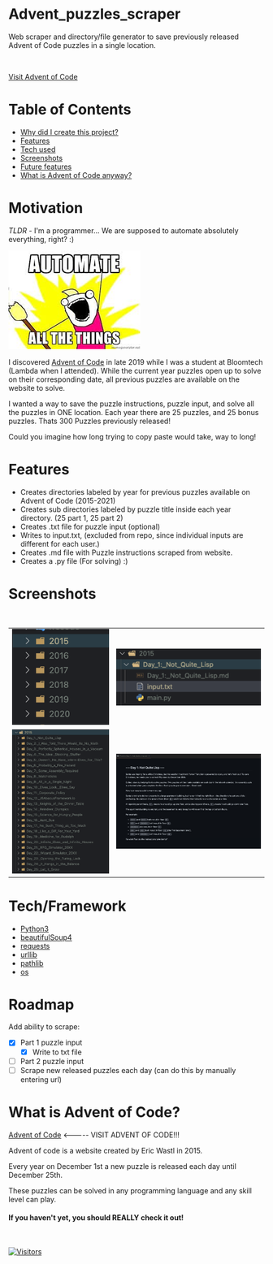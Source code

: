 # Advent_puzzles_scraper

Web scraper and directory/file generator to save previously released Advent of Code puzzles in a single location.

<br>

[Visit Advent of Code](https://adventofcode.com)

# Table of Contents

- [Why did I create this project?](https://github.com/scottmm374/Advent_puzzles_scraper#motivation)
- [Features](https://github.com/scottmm374/Advent_puzzles_scraper#features)
- [Tech used](https://github.com/scottmm374/Advent_puzzles_scraper#techframework)
- [Screenshots](https://github.com/scottmm374/Advent_puzzles_scraper#screenshots)
- [Future features](https://github.com/scottmm374/Advent_puzzles_scraper#roadmap)
- [What is Advent of Code anyway?](https://github.com/scottmm374/Advent_puzzles_scraper#what-is-advent-of-code)

# Motivation

<em>TLDR</em> - I'm a programmer... We are supposed to automate absolutely everything, right? :)

![Alt text](images/download.jpeg)

I discovered [Advent of Code](https://adventofcode.com) in late 2019 while I was a student at Bloomtech (Lambda when I attended).
While the current year puzzles open up to solve on their corresponding date, all previous puzzles are available on the website to solve.

I wanted a way to save the puzzle instructions, puzzle input, and solve all the puzzles in ONE location.
Each year there are 25 puzzles, and 25 bonus puzzles. Thats 300 Puzzles previously released!

Could you imagine how long trying to copy paste would take, way to long!

# Features

- Creates directories labeled by year for previous puzzles available on Advent of Code (2015-2021)
- Creates sub directories labeled by puzzle title inside each year directory. (25 part 1, 25 part 2)
- Creates .txt file for puzzle input (optional)
- Writes to input.txt, (excluded from repo, since individual inputs are different for each user.)
- Creates .md file with Puzzle instructions scraped from website.
- Creates a .py file (For solving) :)

# Screenshots

</table>
<br>

<table width='100%' align='center'>
<tr>
<td><img src='images/year_directories.png'></td>
<td><img src='images/puzzle_file.png'  ></td>

</tr>
<tr>
<td><img src='images/puzzle_sub_directories.png' ></td>
<td><img src='images/puzzle_readme.png'></td>
</tr>
<!-- <td><img src='images/puzzle_file.png' ></td> -->

</tr>
</table>

# Tech/Framework

- [Python3](https://www.python.org/downloads/)
- [beautifulSoup4](https://pypi.org/project/beautifulsoup4/)
- [requests](https://pypi.org/project/requests/)
- [urllib](https://docs.python.org/3/library/urllib.html)
- [pathlib](https://docs.python.org/3/library/pathlib.html)
- [os](https://docs.python.org/3/library/os.html)

# Roadmap

Add ability to scrape:

- [x] Part 1 puzzle input
  - [x] Write to txt file
- [ ] Part 2 puzzle input
- [ ] Scrape new released puzzles each day (can do this by manually entering url)

# What is Advent of Code?

[Advent of Code](https://adventofcode.com) <----- VISIT ADVENT OF CODE!!!

Advent of code is a website created by Eric Wastl in 2015.

Every year on December 1st a new puzzle is released each day until December 25th.

These puzzles can be solved in any programming language and any skill level can play.

#### If you haven't yet, you should REALLY check it out!

<br>

[![Visitors](https://api.visitorbadge.io/api/visitors?path=https%3A%2F%2Fgithub.com%2Fscottmm374%2FAdvent_puzzles_scraper&label=Visitors&labelColor=%23697689&countColor=%23dce775&style=flat-square&labelStyle=upper)](https://visitorbadge.io/status?path=https%3A%2F%2Fgithub.com%2Fscottmm374%2FAdvent_puzzles_scraper)
